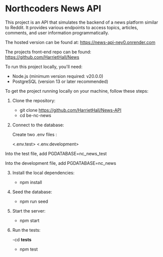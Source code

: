 # Northcoders News API


This project is an API that simulates the backend of a news platform similar to Reddit. It provides various endpoints to access topics, articles, comments, and user information programmatically.


The hosted version can be found at: https://news-api-ney0.onrender.com

 The projects front-end repo can be found: https://github.com/HarrietHall/News



To run this project locally, you'll need:

- Node.js (minimum version required: v20.0.0)
- PostgreSQL (version 13 or later recommended)


To get the project running locally on your machine, follow these steps:

1. Clone the repository:
  
    - git clone https://github.com/HarrietHall/News-API
    - cd be-nc-news
    
2. Connect to the database:

    Create two .env files : 

    <.env.test> 
    <.env.development> 

Into the test file, add PGDATABASE=nc_news_test

Into the development file, add PGDATABASE=nc_news

3. Install the local dependencies:
    
    - npm install
    
4. Seed the database: 
   
    - npm run seed 

5. Start the server: 

    - npm start 

6. Run the tests:

    -cd __tests__
    - npm test


